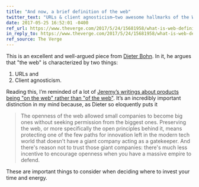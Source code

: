 ```yaml
---
title: "And now, a brief definition of the web"
twitter_text: "URLs & client agnosticism—two awesome hallmarks of the Web"
date: 2017-05-25 16:52:01 -0400
ref_url: https://www.theverge.com/2017/5/24/15681958/what-is-web-definition
in_reply_to: https://www.theverge.com/2017/5/24/15681958/what-is-web-definition
ref_source: The Verge
---
```


This is an excellent and well-argued piece from [Dieter Bohn](https://www.theverge.com/users/Dieter%20Bohn). In it, he argues that "the web" is characterized by two things:

1. URLs and
2. Client agnosticism.

Reading this, I’m reminded of a lot of [Jeremy’s writings about products being "on the web" rather than "of the web"](https://adactio.com/journal/8245). It’s an incredibly important distinction in my mind because, as Dieter so eloquently puts it

> The openness of the web allowed small companies to become big ones without seeking permission from the biggest ones. Preserving the web, or more specifically the open principles behind it, means protecting one of the few paths for innovation left in the modern tech world that doesn't have a giant company acting as a gatekeeper. And there's reason not to trust those giant companies: there's much less incentive to encourage openness when you have a massive empire to defend.

These are important things to consider when deciding where to invest your time and energy.